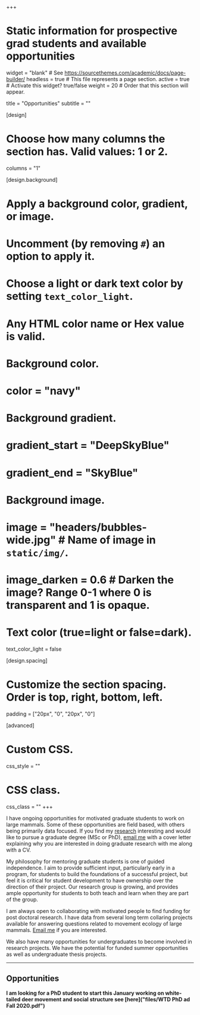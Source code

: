 +++
# Static information for prospective grad students and available opportunities

widget = "blank"  # See https://sourcethemes.com/academic/docs/page-builder/
headless = true  # This file represents a page section.
active = true  # Activate this widget? true/false
weight = 20  # Order that this section will appear.

title = "Opportunities"
subtitle = ""

[design]
  # Choose how many columns the section has. Valid values: 1 or 2.
  columns = "1"

[design.background]
  # Apply a background color, gradient, or image.
  #   Uncomment (by removing `#`) an option to apply it.
  #   Choose a light or dark text color by setting `text_color_light`.
  #   Any HTML color name or Hex value is valid.

  # Background color.
  # color = "navy"
  
  # Background gradient.
  # gradient_start = "DeepSkyBlue"
  # gradient_end = "SkyBlue"
  
  # Background image.
  # image = "headers/bubbles-wide.jpg"  # Name of image in `static/img/`.
  # image_darken = 0.6  # Darken the image? Range 0-1 where 0 is transparent and 1 is opaque.

  # Text color (true=light or false=dark).
  text_color_light = false

[design.spacing]
  # Customize the section spacing. Order is top, right, bottom, left.
  padding = ["20px", "0", "20px", "0"]

[advanced]
 # Custom CSS. 
 css_style = ""
 
 # CSS class.
 css_class = ""
+++

I have ongoing opportunities for motivated graduate students to work on large mammals. Some of these opportunities are field based, with others being primarily data focused. If you find my [research](research/) interesting and would like to pursue a graduate degree (MSc or PhD), [email me](mailto:joe.northrup@gmail.com) with a cover letter explaining why you are interested in doing graduate research with me along with a CV. 

My philosophy for mentoring graduate students is one of guided independence. I aim to provide sufficient input, particularly early in a program, for students to build the foundations of a successful project, but feel it is critical for student development to have ownership over the direction of their project. Our research group is growing, and provides ample opportunity for students to both teach and learn when they are part of the group. 

I am always open to collaborating with motivated people to find funding for post doctoral research. I have data from several long term collaring projects available for answering questions related to movement ecology of large mammals. [Email me](mailto:joe.northrup@gmail.com) if you are interested. 

We also have many opportunities for undergraduates to become involved in research projects. We have the potential for funded summer opportunities as well as undergraduate thesis projects. 

________________________________________________

## Opportunities

**I am looking for a PhD student to start this January working on white-tailed deer movement and social structure see [here]("files/WTD PhD ad Fall 2020.pdf")**

